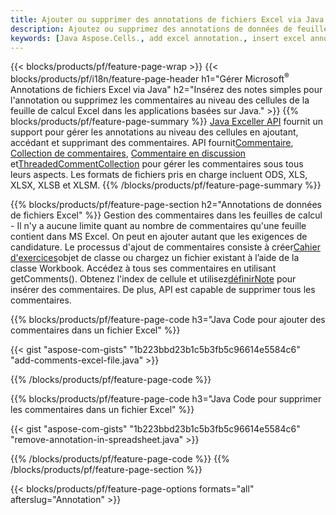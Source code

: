 ```yaml
---
title: Ajouter ou supprimer des annotations de fichiers Excel via Java
description: Ajoutez ou supprimez des annotations de données de feuilles de calcul Excel et OpenOffice avec la bibliothèque Java.
keywords: [Java Aspose.Cells., add excel annotation., insert excel annotation., access excel annotation., remove excel annotation., delete excel annotation., add annotation in excel., insert annotation in excel., access annotation in excel., remove annotation in excel., delete annotation in excel]
---
```

{{< blocks/products/pf/feature-page-wrap >}}
{{< blocks/products/pf/i18n/feature-page-header h1="Gérer Microsoft<sup>&reg;</sup> Annotations de fichiers Excel via Java" h2="Insérez des notes simples pour l\'annotation ou supprimez les commentaires au niveau des cellules de la feuille de calcul Excel dans les applications basées sur Java." >}}
{{% blocks/products/pf/feature-page-summary %}}
[Java Exceller API](/cells/fr/java/) fournit un support pour gérer les annotations au niveau des cellules en ajoutant, accédant et supprimant des commentaires. API fournit[Commentaire](https://reference.aspose.com/cells/java/com.aspose.cells/Comment), [Collection de commentaires](https://reference.aspose.com/cells/java/com.aspose.cells/CommentCollection), [Commentaire en discussion](https://reference.aspose.com/cells/java/com.aspose.cells/ThreadedComment) et[ThreadedCommentCollection](https://reference.aspose.com/cells/java/com.aspose.cells/ThreadedCommentCollection) pour gérer les commentaires sous tous leurs aspects.
Les formats de fichiers pris en charge incluent ODS, XLS, XLSX, XLSB et XLSM.
{{% /blocks/products/pf/feature-page-summary %}}

{{% blocks/products/pf/feature-page-section h2="Annotations de données de fichiers Excel" %}}
 Gestion des commentaires dans les feuilles de calcul - Il n'y a aucune limite quant au nombre de commentaires qu'une feuille contient dans MS Excel. On peut en ajouter autant que les exigences de candidature. Le processus d'ajout de commentaires consiste à créer[Cahier d'exercices](https://reference.aspose.com/cells/java/com.aspose.cells/Workbook)objet de classe ou chargez un fichier existant à l’aide de la classe Workbook. Accédez à tous ses commentaires en utilisant getComments(). Obtenez l'index de cellule et utilisez[définirNote](https://reference.aspose.com/cells/java/com.aspose.cells/comment#Note) pour insérer des commentaires. De plus, API est capable de supprimer tous les commentaires.

{{% blocks/products/pf/feature-page-code h3="Java Code pour ajouter des commentaires dans un fichier Excel" %}}

{{< gist "aspose-com-gists" "1b223bbd23b1c5b3fb5c96614e5584c6" "add-comments-excel-file.java" >}}

{{% /blocks/products/pf/feature-page-code %}}

{{% blocks/products/pf/feature-page-code h3="Java Code pour supprimer les commentaires dans un fichier Excel" %}}

{{< gist "aspose-com-gists" "1b223bbd23b1c5b3fb5c96614e5584c6" "remove-annotation-in-spreadsheet.java" >}}

{{% /blocks/products/pf/feature-page-code %}}
{{% /blocks/products/pf/feature-page-section %}}

{{< blocks/products/pf/feature-page-options formats="all" afterslug="Annotation" >}}
